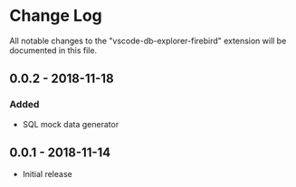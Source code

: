 # Change Log

All notable changes to the "vscode-db-explorer-firebird" extension will be documented in this file.

## 0.0.2 - 2018-11-18

### Added

- SQL mock data generator

## 0.0.1 - 2018-11-14

- Initial release
